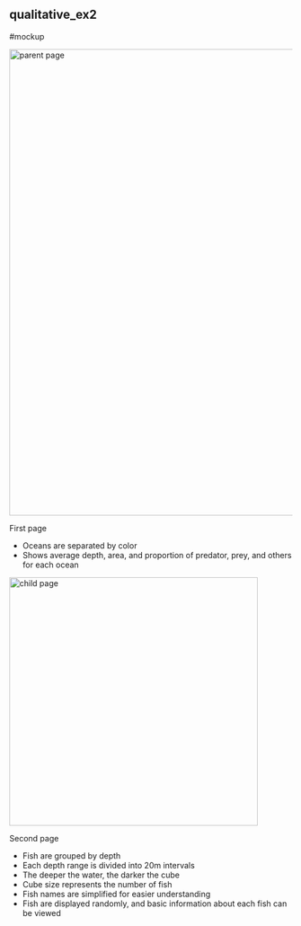 ## qualitative_ex2
#mockup

<img width="830" alt="parent page" src="https://github.com/user-attachments/assets/6f673f38-adb7-4afe-a3cb-63ff762ee029">  

First page  
- Oceans are separated by color  
- Shows average depth, area, and proportion of predator, prey, and others for each ocean  


<img width="442" alt="child page" src="https://github.com/user-attachments/assets/a9e126c6-d5e7-4436-b418-ad8c13a6fd6d">  

Second page  
- Fish are grouped by depth  
- Each depth range is divided into 20m intervals  
- The deeper the water, the darker the cube  
- Cube size represents the number of fish  
- Fish names are simplified for easier understanding  
- Fish are displayed randomly, and basic information about each fish can be viewed  
